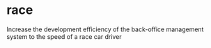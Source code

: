 # race
Increase the development efficiency of the back-office management system to the speed of a race car driver
